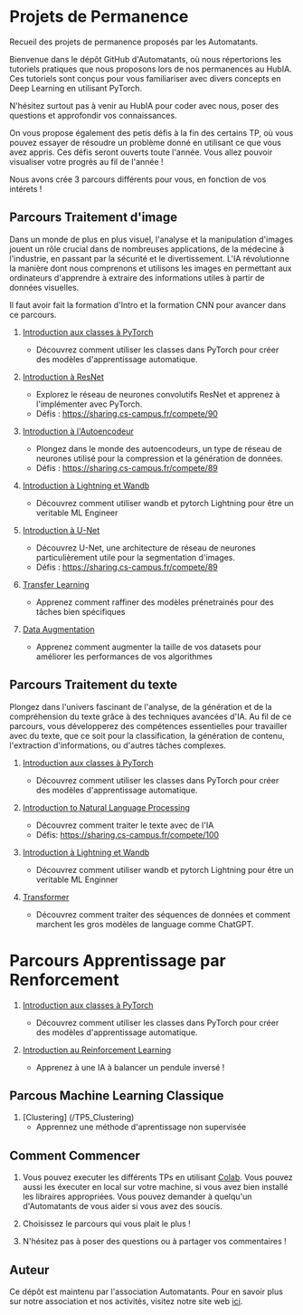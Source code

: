 # Projets de Permanence
Recueil des projets de permanence proposés par les Automatants.

Bienvenue dans le dépôt GitHub d'Automatants, où nous répertorions les tutoriels pratiques que nous proposons lors de nos permanences au HubIA. Ces tutoriels sont conçus pour vous familiariser avec divers concepts en Deep Learning en utilisant PyTorch. 

N'hésitez surtout pas à venir au HubIA pour coder avec nous, poser des questions et approfondir vos connaissances.

On vous propose également des petis défis à la fin des certains TP, où vous pouvez essayer de résoudre un problème donné en utilisant ce que vous avez appris. Ces défis seront ouverts toute l'année. Vous allez pouvoir visualiser votre progrès au fil de l'année ! 

Nous avons crée 3 parcours différents pour vous, en fonction de vos intérets ! 


## Parcours Traitement d'image

Dans un monde de plus en plus visuel, l'analyse et la manipulation d'images jouent un rôle crucial dans de nombreuses applications, de la médecine à l'industrie, en passant par la sécurité et le divertissement. L'IA révolutionne la manière dont nous comprenons et utilisons les images en permettant aux ordinateurs d'apprendre à extraire des informations utiles à partir de données visuelles.

Il faut avoir fait la formation d'Intro et la formation CNN pour avancer dans ce parcours. 

1. [Introduction aux classes à PyTorch](/TP1_Classe)
   - Découvrez comment utiliser les classes dans PyTorch pour créer des modèles d'apprentissage automatique.

2. [Introduction à ResNet](/TP2_Resnet)
   - Explorez le réseau de neurones convolutifs ResNet et apprenez à l'implémenter avec PyTorch.
   - Défis : https://sharing.cs-campus.fr/compete/90

3. [Introduction à l'Autoencodeur](/TP3_Autoencodeur)
   - Plongez dans le monde des autoencodeurs, un type de réseau de neurones utilisé pour la compression et la génération de données.
   - Défis : https://sharing.cs-campus.fr/compete/89

4. [Introduction à Lightning et Wandb](/TP10_PytorchLightning)
   - Découvrez comment utiliser wandb et pytorch Lightning pour être un veritable ML Engineer

3. [Introduction à U-Net](/TP4_Unet)
   - Découvrez U-Net, une architecture de réseau de neurones particulièrement utile pour la segmentation d'images.
   - Défis : https://sharing.cs-campus.fr/compete/89

5. [Transfer Learning](/TP7_TransferLearning)
   - Apprenez comment raffiner des modèles prénetrainés pour des tâches bien spécifiques

6. [Data Augmentation](/TP9_Dropout_Data_Augmentation)
   - Apprenez comment augmenter la taille de vos datasets pour améliorer les performances de vos algorithmes


## Parcours Traitement du texte

Plongez dans l'univers fascinant de l'analyse, de la génération et de la compréhension du texte grâce à des techniques avancées d'IA. Au fil de ce parcours, vous développerez des compétences essentielles pour travailler avec du texte, que ce soit pour la classification, la génération de contenu, l'extraction d'informations, ou d'autres tâches complexes.


1. [Introduction aux classes à PyTorch](/TP1_Classe)
   - Découvrez comment utiliser les classes dans PyTorch pour créer des modèles d'apprentissage automatique.

2. [Introduction to Natural Language Processing](/TP7_Intro_NLP)
   - Découvrez comment traiter le texte avec de l'IA
   - Défis: https://sharing.cs-campus.fr/compete/100

3. [Introduction à Lightning et Wandb](/TP10_PytorchLighting)
   - Découvrez comment utiliser wandb et pytorch Lightning pour être un veritable ML Enginner

4. [Transformer](/TP_Transformer)
   - Découvrez comment traiter des séquences de données et comment marchent les gros modèles de language comme ChatGPT.


# Parcours Apprentissage par Renforcement

1. [Introduction aux classes à PyTorch](/TP1_Classe)
   - Découvrez comment utiliser les classes dans PyTorch pour créer des modèles d'apprentissage automatique.

2. [Introduction au Reinforcement Learning](/TP8_Intro_RL)
   - Apprenez à une IA à balancer un pendule inversé ! 


## Parcous Machine Learning Classique

1. [Clustering] (/TP5_Clustering)
   - Apprennez une méthode d'aprentissage non supervisée

## Comment Commencer

1. Vous pouvez executer les différents TPs en utilisant [Colab](https://colab.research.google.com/). Vous pouvez aussi les éxecuter en local sur votre machine, si vous avez bien installé les libraires appropriées. Vous pouvez demander à quelqu'un d'Automatants de vous aider si vous avez des soucis.

2. Choisissez le parcours qui vous plait le plus ! 

3. N'hésitez pas à poser des questions ou à partager vos commentaires ! 

## Auteur

Ce dépôt est maintenu par l'association Automatants. Pour en savoir plus sur notre association et nos activités, visitez notre site web [ici](https://automatants.cs-campus.fr/).


